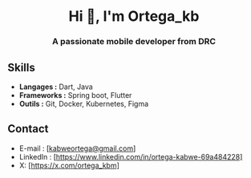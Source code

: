 <h1 align="center">Hi 👋, I'm Ortega_kb</h1>
<h3 align="center">A passionate mobile developer from DRC</h3>

## Skills

* **Langages :** Dart, Java
* **Frameworks :** Spring boot, Flutter
* **Outils :** Git, Docker, Kubernetes, Figma

## Contact

* E-mail : [kabweortega@gmail.com]
* LinkedIn : [https://www.linkedin.com/in/ortega-kabwe-69a484228]
* X: [https://x.com/ortega_kbm]

